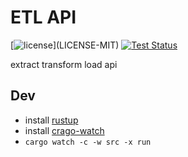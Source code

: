 # ETL API

[![license](https://img.shields.io/badge/license-MIT%2FApache--2.0-blue")](LICENSE-MIT)
[![Test Status](https://github.com/nathanfaucett/rs-etl_api/workflows/Tests/badge.svg?event=push)](https://github.com/nathanfaucett/rs-etl_api/actions)

extract transform load api

## Dev

- install [rustup](https://rustup.rs/)
- install [crago-watch](https://crates.io/crates/cargo-watch)
- `cargo watch -c -w src -x run`
